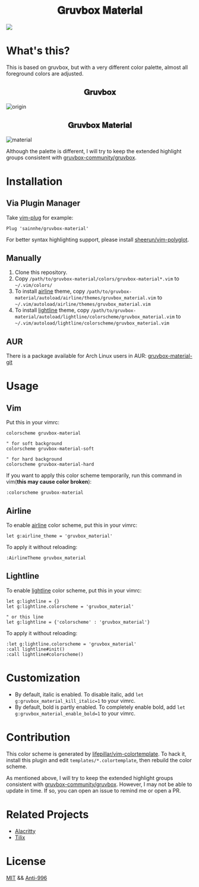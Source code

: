 <h1 align="center">
𝐆𝐫𝐮𝐯𝐛𝐨𝐱 𝐌𝐚𝐭𝐞𝐫𝐢𝐚𝐥
</h1>

![](https://user-images.githubusercontent.com/37491630/61586521-075c1580-ab66-11e9-9b85-404c3ca4dcbf.png)

# What's this?

This is based on gruvbox, but with a very different color palette, almost all foreground colors are adjusted.

<h2 align="center">
𝐆𝐫𝐮𝐯𝐛𝐨𝐱
</h2>

![origin](https://user-images.githubusercontent.com/37491630/61588030-f02c2080-ab83-11e9-9807-4a307f31c60e.png)

<h2 align="center">
𝐆𝐫𝐮𝐯𝐛𝐨𝐱 𝐌𝐚𝐭𝐞𝐫𝐢𝐚𝐥
</h2>

![material](https://user-images.githubusercontent.com/37491630/61588044-1c47a180-ab84-11e9-8465-d4a4443a4d85.png)

Although the palette is different, I will try to keep the extended highlight groups consistent with [gruvbox-community/gruvbox](https://github.com/gruvbox-community/gruvbox).

# Installation

## Via Plugin Manager

Take [vim-plug](https://github.com/junegunn/vim-plug) for example:

```vim
Plug 'sainnhe/gruvbox-material'
```

For better syntax highlighting support, please install [sheerun/vim-polyglot](https://github.com/sheerun/vim-polyglot).

## Manually

1. Clone this repository.
2. Copy `/path/to/gruvbox-material/colors/gruvbox-material*.vim` to `~/.vim/colors/`
3. To install [airline](https://github.com/vim-airline/vim-airline) theme, copy `/path/to/gruvbox-material/autoload/airline/themes/gruvbox_material.vim` to `~/.vim/autoload/airline/themes/gruvbox_material.vim`
4. To install [lightline](https://github.com/itchyny/lightline.vim) theme, copy `/path/to/gruvbox-material/autoload/lightline/colorscheme/gruvbox_material.vim` to `~/.vim/autoload/lightline/colorscheme/gruvbox_material.vim`

## AUR

There is a package available for Arch Linux users in AUR: [gruvbox-material-git](https://aur.archlinux.org/packages/gruvbox-material-git/)

# Usage

## Vim

Put this in your vimrc:

```vim
colorscheme gruvbox-material

" for soft background
colorscheme gruvbox-material-soft

" for hard background
colorscheme gruvbox-material-hard
```

If you want to apply this color scheme temporarily, run this command in vim(**this may cause color broken**):

```vim
:colorscheme gruvbox-material
```

## Airline

To enable [airline](https://github.com/vim-airline/vim-airline) color scheme, put this in your vimrc:

```vim
let g:airline_theme = 'gruvbox_material'
```

To apply it without reloading:

```vim
:AirlineTheme gruvbox_material
```

## Lightline

To enable [lightline](https://github.com/itchyny/lightline.vim) color scheme, put this in your vimrc:

```vim
let g:lightline = {}
let g:lightline.colorscheme = 'gruvbox_material'

" or this line
let g:lightline = {'colorscheme' : 'gruvbox_material'}
```

To apply it without reloading:

```vim
:let g:lightline.colorscheme = 'gruvbox_material'
:call lightline#init()
:call lightline#colorscheme()
```

# Customization

- By default, italic is enabled. To disable italic, add `let g:gruvbox_material_kill_italic=1` to your vimrc.
- By default, bold is partly enabled. To completely enable bold, add `let g:gruvbox_material_enable_bold=1` to your vimrc.

# Contribution

This color scheme is generated by [lifepillar/vim-colortemplate](https://github.com/lifepillar/vim-colortemplate). To hack it, install this plugin and edit `templates/*.colortemplate`, then rebuild the color scheme.

As mentioned above, I will try to keep the extended highlight groups consistent with [gruvbox-community/gruvbox](https://github.com/gruvbox-community/gruvbox). However, I may not be able to update in time. If so, you can open an issue to remind me or open a PR.

# Related Projects

- [Alacritty](https://gist.github.com/kamek-pf/2eae4f570061a97788a8a9ca4c893797)
- [Tilix](https://gist.github.com/sainnhe/5c44ffcd2465198ced6d80ac57b38b34)

# License

[MIT](./LICENSE) && [Anti-996](./Anti-996-LICENSE)
